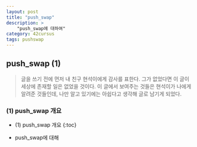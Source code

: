 ```yaml
---
layout: post
title: "push_swap"
description: >
    "push_swap에 대하여"
category: 42cursus
tags: pushswap
---
```

## push_swap (1)

> 글을 쓰기 전에 먼저 내 친구 현석이에게 감사를 표한다. 그가 없었다면 이 글이 세상에 존재할 일은 없었을 것이다. 이 글에서 보여주는 것들은 현석이가 나에게 알려준 것들인데, 나만 알고 있기에는 아쉽다고 생각해 글로 남기게 되었다.

### (1) push_swap 개요
* (1) push_swap 개요
{:toc}

- push_swap에 대해
